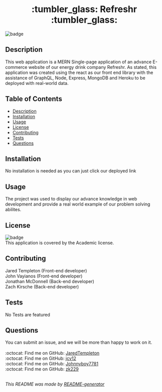 <h1 align='center'>:tumbler_glass: Refreshr :tumbler_glass:</h1>
    
  ![badge](https://img.shields.io/badge/license-Academic-brightgreen)<br />
    
  ## Description
  This web application is a MERN Single-page application of an advance E-commerce website of our energy drink company Refreshr. As stated, this application was created using the react as our front end library with the assistance of GraphQL, Node, Express, MongoDB and Heroku to be deployed with real-world data.

  ## Table of Contents
  - [Description](#description)
  - [Installation](#installation)
  - [Usage](#usage)
  - [License](#license)
  - [Contributing](#contributing)
  - [Tests](#tests)
  - [Questions](#questions)

  ## Installation
  No installation is needed as you can just click our deployed link

  ## Usage
  The project was used to display our advance knowledge in web development and provide a real world example of our problem solving abilites.

  ## License
  ![badge](https://img.shields.io/badge/license-Academic-brightgreen)
  <br />
  This application is covered by the Academic license.

  ## Contributing
  Jared Templeton (Front-end developer) <br />
  John Vayianos (Front-end developer) <br />
  Jonathan McDonnell (Back-end developer) <br />
  Zach Kirsche (Back-end developer) <br />

  ## Tests
  No Tests are featured

  ## Questions
  You can submit an issue, and we will be more than happy to work on it.<br />
  <br />
  :octocat: Find me on GitHub: [JaredTempleton](https://github.com/JaredTempleton)<br />
  :octocat: Find me on GitHub: [jcv12](https://github.com/jcv)<br>
  :octocat: Find me on GitHub: [Johnnyboy7781](https://github.com/Johnnyboy7781)<br />
  :octocat: Find me on GitHub: [zk229](https://github.com/zk299)<br />
  <br />

  _This README was made by [README-generator](https://github.com/jcv12/ReadMe-Generator)_
